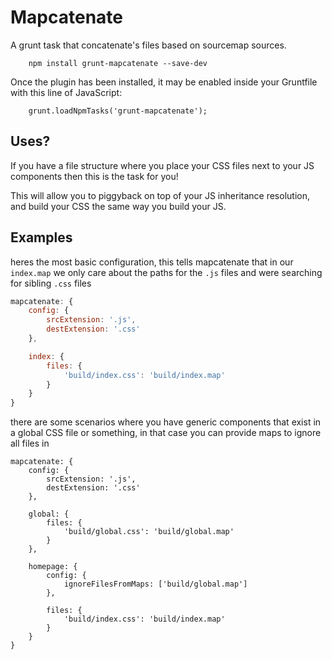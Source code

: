 # Mapcatenate

A grunt task that concatenate's files based on sourcemap sources.

```
	npm install grunt-mapcatenate --save-dev
```

Once the plugin has been installed, it may be enabled inside your Gruntfile with this line of JavaScript:

```
	grunt.loadNpmTasks('grunt-mapcatenate');
```

## Uses?

If you have a file structure where you place your CSS files next to your JS components then this is the task for you!

This will allow you to piggyback on top of your JS inheritance resolution, and build your CSS the same way you build your JS.

## Examples

heres the most basic configuration, this tells mapcatenate that in our `index.map` we only care about the paths for the `.js` files and were searching for sibling `.css` files

```javascript
mapcatenate: {
	config: {
		srcExtension: '.js',
		destExtension: '.css'
	},

	index: {
		files: {
			'build/index.css': 'build/index.map'
		}
	}
}
```

there are some scenarios where you have generic components that exist in a global CSS file or something, in that case you can provide maps to ignore all files in

```
mapcatenate: {
	config: {
		srcExtension: '.js',
		destExtension: '.css'
	},

	global: {
		files: {
			'build/global.css': 'build/global.map'
		}
	},

	homepage: {
		config: {
			ignoreFilesFromMaps: ['build/global.map']
		},

		files: {
			'build/index.css': 'build/index.map'
		}
	}
}
```